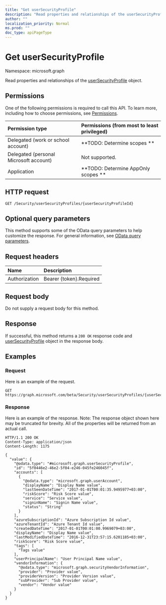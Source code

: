 ```yaml
---
title: "Get userSecurityProfile"
description: "Read properties and relationships of the userSecurityProfile object."
author: ""
localization_priority: Normal
ms.prod: ""
doc_type: apiPageType
---
```


# Get userSecurityProfile

Namespace: microsoft.graph

Read properties and relationships of the [userSecurityProfile](../resources/usersecurityprofile.md) object.

## Permissions
One of the following permissions is required to call this API. To learn more, including how to choose permissions, see [Permissions](/concepts/permissions-reference.md).

|Permission type|Permissions (from most to least privileged)|
|:---|:---|
|Delegated (work or school account)|**TODO: Determine scopes **|
|Delegated (personal Microsoft account)|Not supported.|
|Application|**TODO: Determine AppOnly scopes **|

## HTTP request
<!-- {
  "blockType": "ignored"
}
-->
``` http
GET /Security/userSecurityProfiles/{userSecurityProfileId}
```

## Optional query parameters
This method supports some of the OData query parameters to help customize the response. For general information, see [OData query parameters](/graph/query-parameters).

## Request headers
|Name|Description|
|:---|:---|
|Authorization|Bearer {token}.Required|

## Request body
Do not supply a request body for this method.

## Response
If successful, this method returns a `200 OK` response code and [userSecurityProfile](../resources/usersecurityprofile.md) object in the response body.

## Examples

### Request
Here is an example of the request.
<!-- {
  "blockType": "request",
  "name": "get_usersecurityprofile"
}
-->
``` http
GET https://graph.microsoft.com/beta/Security/userSecurityProfiles/{userSecurityProfileId}
```

### Response
Here is an example of the response. Note: The response object shown here may be truncated for brevity. All of the properties will be returned from an actual call.
<!-- {
  "blockType": "response",
  "truncated": true,
  "@odata.type": "microsoft.graph.userSecurityProfile"
}
-->
``` http
HTTP/1.1 200 OK
Content-Type: application/json
Content-Length: 1175

{
  "value": {
    "@odata.type": "#microsoft.graph.userSecurityProfile",
    "id": "5f0446e2-46e2-5f04-e246-045fe246045f",
    "accounts": [
      {
        "@odata.type": "microsoft.graph.userAccount",
        "displayName": "Display Name value",
        "lastSeenDateTime": "2017-01-01T00:01:35.9495977+03:00",
        "riskScore": "Risk Score value",
        "service": "Service value",
        "signinName": "Signin Name value",
        "status": "String"
      }
    ],
    "azureSubscriptionId": "Azure Subscription Id value",
    "azureTenantId": "Azure Tenant Id value",
    "createdDateTime": "2017-01-01T00:01:00.9969079+03:00",
    "displayName": "Display Name value",
    "lastModifiedDateTime": "2016-12-31T23:57:15.6201185+03:00",
    "riskScore": "Risk Score value",
    "tags": [
      "Tags value"
    ],
    "userPrincipalName": "User Principal Name value",
    "vendorInformation": {
      "@odata.type": "microsoft.graph.securityVendorInformation",
      "provider": "Provider value",
      "providerVersion": "Provider Version value",
      "subProvider": "Sub Provider value",
      "vendor": "Vendor value"
    }
  }
}
```

